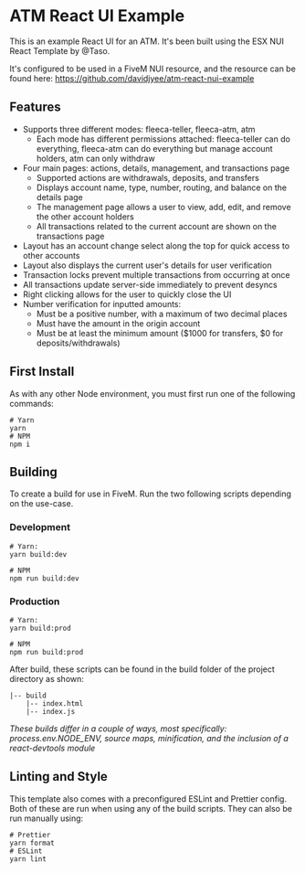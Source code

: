 # ATM React UI Example

This is an example React UI for an ATM. It's been built using the ESX NUI React Template by @Taso.

It's configured to be used in a FiveM NUI resource, and the resource can be found here:
https://github.com/davidjyee/atm-react-nui-example

## Features
- Supports three different modes: fleeca-teller, fleeca-atm, atm
    - Each mode has different permissions attached: fleeca-teller can do everything, fleeca-atm can do everything but manage account holders, atm can only withdraw
- Four main pages: actions, details, management, and transactions page
    - Supported actions are withdrawals, deposits, and transfers
    - Displays account name, type, number, routing, and balance on the details page
    - The management page allows a user to view, add, edit, and remove the other account holders
    - All transactions related to the current account are shown on the transactions page
- Layout has an account change select along the top for quick access to other accounts
- Layout also displays the current user's details for user verification
- Transaction locks prevent multiple transactions from occurring at once
- All transactions update server-side immediately to prevent desyncs
- Right clicking allows for the user to quickly close the UI
- Number verification for inputted amounts: 
    - Must be a positive number, with a maximum of two decimal places
    - Must have the amount in the origin account
    - Must be at least the minimum amount ($1000 for transfers, $0 for deposits/withdrawals)

## First Install
As with any other Node environment, you must first run one of the following commands:
```
# Yarn
yarn 
# NPM
npm i
```

## Building
To create a build for use in FiveM. Run the two following scripts 
depending on the use-case.

### Development

```
# Yarn:
yarn build:dev

# NPM
npm run build:dev 
```

### Production

```
# Yarn:
yarn build:prod

# NPM
npm run build:prod 
```

After build, these scripts can be found in the build folder of the 
project directory as shown:
```
|-- build
    |-- index.html
    |-- index.js
```

*These builds differ in a couple of ways, most specifically: process.env.NODE_ENV, 
source maps, minification, and the inclusion of a react-devtools module*

## Linting and Style
This template also comes with a preconfigured ESLint and Prettier config.
Both of these are run when using any of the build scripts. They can 
also be run manually using:

```
# Prettier
yarn format
# ESLint
yarn lint
```

